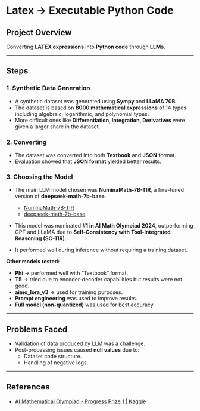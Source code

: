 # Latex -> Executable Python Code

## Project Overview
Converting **LATEX expressions** into **Python code** through **LLMs**.

---

## Steps

### 1. Synthetic Data Generation
- A synthetic dataset was generated using **Sympy** and **LLaMA 70B**.  
- The dataset is based on **8000 mathematical expressions** of 14 types including algebraic, logarithmic, and polynomial types.  
- More difficult ones like **Differentiation, Integration, Derivatives** were given a larger share in the dataset.  

### 2. Converting
- The dataset was converted into both **Textbook** and **JSON** format.  
- Evaluation showed that **JSON format** yielded better results.  

### 3. Choosing the Model
- The main LLM model chosen was **NuminaMath-7B-TIR**, a fine-tuned version of **deepseek-math-7b-base**.  
  - [NuminaMath-7B-TIR](https://huggingface.co/AI-MO/NuminaMath-7B-TIR)  
  - [deepseek-math-7b-base](https://huggingface.co/deepseek-ai/deepseek-math-7b-base)  

- This model was nominated **#1 in AI Math Olympiad 2024**, outperforming GPT and LLaMA due to **Self-Consistency with Tool-Integrated Reasoning (SC-TIR)**.  
- It performed well during inference without requiring a training dataset.  

**Other models tested:**
- **Phi** → performed well with “Textbook” format.  
- **T5** → tried due to encoder-decoder capabilities but results were not good.  
- **aimo_lora_v3** → used for training purposes.  
- **Prompt engineering** was used to improve results.  
- **Full model (non-quantized)** was used for best accuracy.  

---

## Problems Faced
- Validation of data produced by LLM was a challenge.  
- Post-processing issues caused **null values** due to:
  - Dataset code structure.  
  - Handling of negative logs.  

---

## References
- [AI Mathematical Olympiad - Progress Prize 1 | Kaggle](https://www.kaggle.com/competitions/ai-mathematical-olympiad-prize/discussion/519303)  
